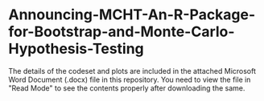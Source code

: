 # Announcing-MCHT-An-R-Package-for-Bootstrap-and-Monte-Carlo-Hypothesis-Testing

The details of the codeset and plots are included in the attached Microsoft Word Document (.docx) file in this repository. 
You need to view the file in "Read Mode" to see the contents properly after downloading the same.
